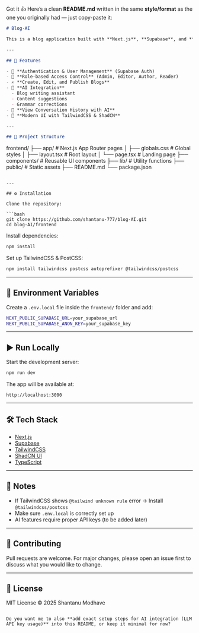 Got it 👍
Here’s a clean **README.md** written in the same **style/format** as the one you originally had — just copy-paste it:

```markdown
# Blog-AI

This is a blog application built with **Next.js**, **Supabase**, and **AI integration** for smarter blogging.

---

## 🚀 Features

- 🔐 **Authentication & User Management** (Supabase Auth)
- 👤 **Role-based Access Control** (Admin, Editor, Author, Reader)
- ✍️ **Create, Edit, and Publish Blogs**
- 🤖 **AI Integration**  
  - Blog writing assistant  
  - Content suggestions  
  - Grammar corrections  
- 📜 **View Conversation History with AI**
- 🎨 **Modern UI with TailwindCSS & ShadCN**

---

## 📂 Project Structure

```

frontend/
├── app/                # Next.js App Router pages
│   ├── globals.css      # Global styles
│   ├── layout.tsx       # Root layout
│   └── page.tsx         # Landing page
├── components/          # Reusable UI components
├── lib/                 # Utility functions
├── public/              # Static assets
├── README.md
└── package.json

````

---

## ⚙️ Installation

Clone the repository:

```bash
git clone https://github.com/shantanu-777/blog-AI.git
cd blog-AI/frontend
````

Install dependencies:

```bash
npm install
```

Set up TailwindCSS & PostCSS:

```bash
npm install tailwindcss postcss autoprefixer @tailwindcss/postcss
```

---

## 🔑 Environment Variables

Create a `.env.local` file inside the `frontend/` folder and add:

```bash
NEXT_PUBLIC_SUPABASE_URL=your_supabase_url
NEXT_PUBLIC_SUPABASE_ANON_KEY=your_supabase_key
```

---

## ▶️ Run Locally

Start the development server:

```bash
npm run dev
```

The app will be available at:

```
http://localhost:3000
```

---

## 🛠️ Tech Stack

* [Next.js](https://nextjs.org/)
* [Supabase](https://supabase.com/)
* [TailwindCSS](https://tailwindcss.com/)
* [ShadCN UI](https://ui.shadcn.com/)
* [TypeScript](https://www.typescriptlang.org/)

---

## 📌 Notes

* If TailwindCSS shows `@tailwind unknown rule` error → Install `@tailwindcss/postcss`
* Make sure `.env.local` is correctly set up
* AI features require proper API keys (to be added later)

---

## 🤝 Contributing

Pull requests are welcome.
For major changes, please open an issue first to discuss what you would like to change.

---

## 📜 License

MIT License © 2025 Shantanu Modhave

```

Do you want me to also **add exact setup steps for AI integration (LLM API key usage)** into this README, or keep it minimal for now?
```
